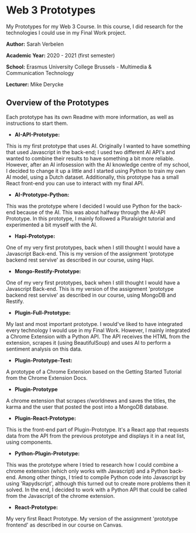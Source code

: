 # Web 3 Prototypes
My Prototypes for my Web 3 Course. In this course, I did research for the technologies I could use in my Final Work project. 

**Author:** Sarah Verbelen

**Academic Year:** 2020 - 2021 (first semester)

**School:** Erasmus University College Brussels - Multimedia & Communication Technology

**Lecturer:** Mike Derycke

## Overview of the Prototypes
Each prototype has its own Readme with more information, as well as instructions to start them.

* **AI-API-Prototype:**

This is my first prototype that uses AI. Originally I wanted to have something that used Javascript in the back-end; I used two different AI API's and wanted to combine their results to have something a bit more reliable. However, after an AI infosession with the AI knowledge centre of my school, I decided to change it up a little and I started using Python to train my own AI model, using a Dutch dataset. Additionally, this prototype has a small React front-end you can use to interact with my final API. 

* **AI-Prototype-Python:**

This was the prototype where I decided I would use Python for the back-end because of the AI. This was about halfway through the AI-API Prototype. In this prototype, I mainly followed a Pluralsight tutorial and experimented a bit myself with the AI.

* **Hapi-Prototype:**

One of my very first prototypes, back when I still thought I would have a Javascript Back-end. This is my version of the assignment 'prototype backend rest servive' as described in our course, using Hapi.  

* **Mongo-Restify-Prototype:**

One of my very first prototypes, back when I still thought I would have a Javascript Back-end. This is my version of the assignment 'prototype backend rest servive' as described in our course, using MongoDB and Restify.

* **Plugin-Full-Prototype:**

My last and most important prototype. I would've liked to have integrated every technology I would use in my Final Work. However, I mainly integrated a Chrome Extension with a Python API. The API receives the HTML from the extension, scrapes it (using BeautifulSoup) and uses AI to perform a sentiment analysis on this data. 

* **Plugin-Prototype-Test:**

A prototype of a Chrome Extension based on the Getting Started Tutorial from the Chrome Extension Docs. 

* **Plugin-Prototype** 

A chrome extension that scrapes r/worldnews and saves the titles, the karma and the user that posted the post into a MongoDB database. 

* **Plugin-React-Prototype:**

This is the front-end part of Plugin-Prototype. It's a React app that requests data from the API from the previous prototype and displays it in a neat list, using components. 

* **Python-Plugin-Prototype:**

This was the prototype where I tried to research how I could combine a chrome extension (which only works with Javascript) and a Python back-end. Among other things, I tried to compile Python code into Javascript by using 'Rapydscript', although this turned out to create more problems then it solved. In the end, I decided to work with a Python API that could be called from the Javascript of the chrome extension.

* **React-Prototype:**

My very first React Prototype. My version of the assignment 'prototype frontend' as described in our course on Canvas. 